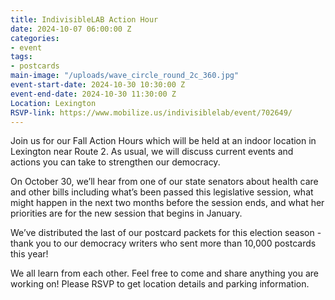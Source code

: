 ```yaml
---
title: IndivisibleLAB Action Hour
date: 2024-10-07 06:00:00 Z
categories:
- event
tags:
- postcards
main-image: "/uploads/wave_circle_round_2c_360.jpg"
event-start-date: 2024-10-30 10:30:00 Z
event-end-date: 2024-10-30 11:30:00 Z
Location: Lexington
RSVP-link: https://www.mobilize.us/indivisiblelab/event/702649/
---
```


Join us for our Fall Action Hours which will be held at an indoor location in Lexington near Route 2. As usual, we will discuss current events and actions you can take to strengthen our democracy. 

On October 30, we’ll hear from one of our state senators about health care and other bills including what’s been passed this legislative session, what might happen in the next two months before the session ends, and what her priorities are for the new session that begins in January. 

We’ve distributed the last of our postcard packets for this election season - thank you to our democracy writers who sent more than 10,000 postcards this year!

We all learn from each other. Feel free to come and share anything you are working on! Please RSVP to get location details and parking information.
